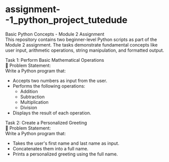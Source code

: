 # assignment--1_python_project_tutedude
Basic Python Concepts - Module 2 Assignment<br>
This repository contains two beginner-level Python scripts as part of the Module 2 assignment. The tasks demonstrate fundamental concepts like user input, arithmetic operations, string manipulation, and formatted output.


Task 1: Perform Basic Mathematical Operations<br>
🎯 Problem Statement:<br>
Write a Python program that:<br>
- Accepts two numbers as input from the user.
- Performs the following operations:
  - Addition
  - Subtraction
  - Multiplication
  - Division
- Displays the result of each operation.

Task 2: Create a Personalized Greeting<br>
🎯 Problem Statement:<br>
Write a Python program that:<br>
- Takes the user's first name and last name as input.
- Concatenates them into a full name.
- Prints a personalized greeting using the full name.

